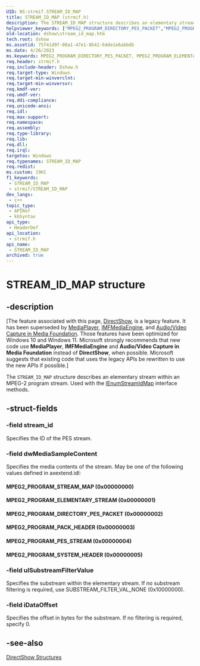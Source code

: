 ```yaml
---
UID: NS:strmif.STREAM_ID_MAP
title: STREAM_ID_MAP (strmif.h)
description: The STREAM_ID_MAP structure describes an elementary stream within an MPEG-2 program stream. Used with the IEnumStreamIdMap interface methods.
helpviewer_keywords: ["MPEG2_PROGRAM_DIRECTORY_PES_PACKET","MPEG2_PROGRAM_ELEMENTARY_STREAM","MPEG2_PROGRAM_PACK_HEADER","MPEG2_PROGRAM_PES_STREAM","MPEG2_PROGRAM_STREAM_MAP","MPEG2_PROGRAM_SYSTEM_HEADER","STREAM_ID_MAP","STREAM_ID_MAP structure [DirectShow]","STREAM_ID_MAPStructure","dshow.stream_id_map","strmif/STREAM_ID_MAP"]
old-location: dshow\stream_id_map.htm
tech.root: dshow
ms.assetid: 75f41d9f-00a1-47e1-8b42-64de1e6abbdb
ms.date: 4/26/2023
ms.keywords: MPEG2_PROGRAM_DIRECTORY_PES_PACKET, MPEG2_PROGRAM_ELEMENTARY_STREAM, MPEG2_PROGRAM_PACK_HEADER, MPEG2_PROGRAM_PES_STREAM, MPEG2_PROGRAM_STREAM_MAP, MPEG2_PROGRAM_SYSTEM_HEADER, STREAM_ID_MAP, STREAM_ID_MAP structure [DirectShow], STREAM_ID_MAPStructure, dshow.stream_id_map, strmif/STREAM_ID_MAP
req.header: strmif.h
req.include-header: Dshow.h
req.target-type: Windows
req.target-min-winverclnt: 
req.target-min-winversvr: 
req.kmdf-ver: 
req.umdf-ver: 
req.ddi-compliance: 
req.unicode-ansi: 
req.idl: 
req.max-support: 
req.namespace: 
req.assembly: 
req.type-library: 
req.lib: 
req.dll: 
req.irql: 
targetos: Windows
req.typenames: STREAM_ID_MAP
req.redist: 
ms.custom: 19H1
f1_keywords:
 - STREAM_ID_MAP
 - strmif/STREAM_ID_MAP
dev_langs:
 - c++
topic_type:
 - APIRef
 - kbSyntax
api_type:
 - HeaderDef
api_location:
 - strmif.h
api_name:
 - STREAM_ID_MAP
archived: true
---
```


# STREAM_ID_MAP structure


## -description

\[The feature associated with this page, [DirectShow](/windows/win32/directshow/directshow), is a legacy feature. It has been superseded by [MediaPlayer](/uwp/api/Windows.Media.Playback.MediaPlayer), [IMFMediaEngine](/windows/win32/api/mfmediaengine/nn-mfmediaengine-imfmediaengine), and [Audio/Video Capture in Media Foundation](/windows/win32/medfound/audio-video-capture-in-media-foundation). Those features have been optimized for Windows 10 and Windows 11. Microsoft strongly recommends that new code use **MediaPlayer**, **IMFMediaEngine** and **Audio/Video Capture in Media Foundation** instead of **DirectShow**, when possible. Microsoft suggests that existing code that uses the legacy APIs be rewritten to use the new APIs if possible.\]

The <code>STREAM_ID_MAP</code> structure describes an elementary stream within an MPEG-2 program stream. Used with the <a href="/windows/desktop/api/strmif/nn-strmif-ienumstreamidmap">IEnumStreamIdMap</a> interface methods.

## -struct-fields

### -field stream_id

Specifies the ID of the PES stream.

### -field dwMediaSampleContent

Specifies the media contents of the stream. May be one of the following values defined in axextend.idl:



#### MPEG2_PROGRAM_STREAM_MAP (0x00000000)



#### MPEG2_PROGRAM_ELEMENTARY_STREAM (0x00000001)



#### MPEG2_PROGRAM_DIRECTORY_PES_PACKET (0x00000002)



#### MPEG2_PROGRAM_PACK_HEADER (0x00000003)



#### MPEG2_PROGRAM_PES_STREAM (0x00000004)



#### MPEG2_PROGRAM_SYSTEM_HEADER (0x00000005)

### -field ulSubstreamFilterValue

Specifies the substream within the elementary stream. If no substream filtering is required, use SUBSTREAM_FILTER_VAL_NONE (0x10000000).

### -field iDataOffset

Specifies the offset in bytes for the substream. If no filtering is required, specify 0.

## -see-also

<a href="/windows/desktop/DirectShow/directshow-structures">DirectShow Structures</a>